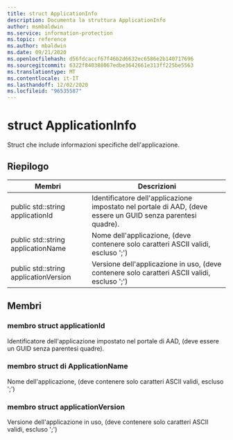 ```yaml
---
title: struct ApplicationInfo
description: Documenta la struttura ApplicationInfo
author: msmbaldwin
ms.service: information-protection
ms.topic: reference
ms.author: mbaldwin
ms.date: 09/21/2020
ms.openlocfilehash: d56fdcaccf67f46b2d6632ec6586e2b140717696
ms.sourcegitcommit: 6322f840388067edbe3642661e313ff225be5563
ms.translationtype: MT
ms.contentlocale: it-IT
ms.lasthandoff: 12/02/2020
ms.locfileid: "96535587"
---
```

# <a name="struct-applicationinfo"></a>struct ApplicationInfo 
Struct che include informazioni specifiche dell'applicazione.
  
## <a name="summary"></a>Riepilogo
 Membri                        | Descrizioni                                
--------------------------------|---------------------------------------------
public std::string applicationId  |  Identificatore dell'applicazione impostato nel portale di AAD, (deve essere un GUID senza parentesi quadre).
public std::string applicationName  |  Nome dell'applicazione, (deve contenere solo caratteri ASCII validi, escluso ';')
public std::string applicationVersion  |  Versione dell'applicazione in uso, (deve contenere solo caratteri ASCII validi, escluso ';')
  
## <a name="members"></a>Membri
  
### <a name="applicationid-struct-member"></a>membro struct applicationId
Identificatore dell'applicazione impostato nel portale di AAD, (deve essere un GUID senza parentesi quadre).
  
### <a name="applicationname-struct-member"></a>membro struct di ApplicationName
Nome dell'applicazione, (deve contenere solo caratteri ASCII validi, escluso ';')
  
### <a name="applicationversion-struct-member"></a>membro struct applicationVersion
Versione dell'applicazione in uso, (deve contenere solo caratteri ASCII validi, escluso ';')